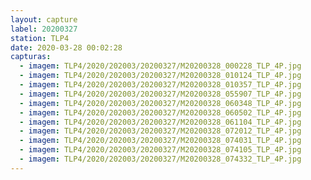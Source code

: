 ```yaml
---
layout: capture
label: 20200327
station: TLP4
date: 2020-03-28 00:02:28
capturas:
  - imagem: TLP4/2020/202003/20200327/M20200328_000228_TLP_4P.jpg
  - imagem: TLP4/2020/202003/20200327/M20200328_010124_TLP_4P.jpg
  - imagem: TLP4/2020/202003/20200327/M20200328_010357_TLP_4P.jpg
  - imagem: TLP4/2020/202003/20200327/M20200328_055907_TLP_4P.jpg
  - imagem: TLP4/2020/202003/20200327/M20200328_060348_TLP_4P.jpg
  - imagem: TLP4/2020/202003/20200327/M20200328_060502_TLP_4P.jpg
  - imagem: TLP4/2020/202003/20200327/M20200328_061104_TLP_4P.jpg
  - imagem: TLP4/2020/202003/20200327/M20200328_072012_TLP_4P.jpg
  - imagem: TLP4/2020/202003/20200327/M20200328_074031_TLP_4P.jpg
  - imagem: TLP4/2020/202003/20200327/M20200328_074105_TLP_4P.jpg
  - imagem: TLP4/2020/202003/20200327/M20200328_074332_TLP_4P.jpg
---
```

